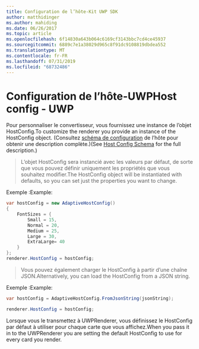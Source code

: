 ```yaml
---
title: Configuration de l’hôte-Kit UWP SDK
author: matthidinger
ms.author: mahiding
ms.date: 06/26/2017
ms.topic: article
ms.openlocfilehash: 6f14830a643b064c6169cf3143bbc7cd4ce45937
ms.sourcegitcommit: 6889c7e1a38029d965c8f91dc9108819dbdea552
ms.translationtype: MT
ms.contentlocale: fr-FR
ms.lasthandoff: 07/31/2019
ms.locfileid: "68732486"
---
```

# <a name="host-config---uwp"></a><span data-ttu-id="45aec-102">Configuration de l’hôte-UWP</span><span class="sxs-lookup"><span data-stu-id="45aec-102">Host config - UWP</span></span>

<span data-ttu-id="45aec-103">Pour personnaliser le convertisseur, vous fournissez une instance de l’objet HostConfig.</span><span class="sxs-lookup"><span data-stu-id="45aec-103">To customize the renderer you provide an instance of the HostConfig object.</span></span> <span data-ttu-id="45aec-104">(Consultez [schéma de configuration](../../../rendering-cards/host-config.md) de l’hôte pour obtenir une description complète.)</span><span class="sxs-lookup"><span data-stu-id="45aec-104">(See [Host Config Schema](../../../rendering-cards/host-config.md) for the full description.)</span></span>

> <span data-ttu-id="45aec-105">L’objet HostConfig sera instancié avec les valeurs par défaut, de sorte que vous pouvez définir uniquement les propriétés que vous souhaitez modifier.</span><span class="sxs-lookup"><span data-stu-id="45aec-105">The HostConfig object will be instantiated with defaults, so you can set just the properties you want to change.</span></span>

<span data-ttu-id="45aec-106">Exemple :</span><span class="sxs-lookup"><span data-stu-id="45aec-106">Example:</span></span>

```csharp
var hostConfig = new AdaptiveHostConfig() 
{
    FontSizes = {
        Small = 15,
        Normal = 20,
        Medium = 25,
        Large = 30,
        ExtraLarge= 40
    }
};
renderer.HostConfig = hostConfig;
```

> <span data-ttu-id="45aec-107">Vous pouvez également charger le HostConfig à partir d’une chaîne JSON.</span><span class="sxs-lookup"><span data-stu-id="45aec-107">Alternatively, you can load the HostConfig from a JSON string.</span></span>

<span data-ttu-id="45aec-108">Exemple :</span><span class="sxs-lookup"><span data-stu-id="45aec-108">Example:</span></span>

```csharp
var hostConfig = AdaptiveHostConfig.FromJsonString(jsonString); 

renderer.HostConfig = hostConfig;
```

<span data-ttu-id="45aec-109">Lorsque vous le transmettez à UWPRenderer, vous définissez le HostConfig par défaut à utiliser pour chaque carte que vous affichez.</span><span class="sxs-lookup"><span data-stu-id="45aec-109">When you pass it in to the UWPRenderer you are setting the default HostConfig to use for every card you render.</span></span>